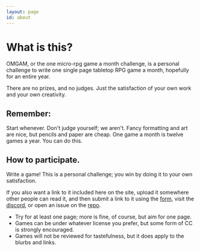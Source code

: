 ```yaml
---
layout: page
id: about
---
```


<h1>What is this?</h1>

OMGAM, or the one micro-rpg game a month challenge, is a personal challenge to write one single page tabletop RPG game a month, hopefully for an entire year.

There are no prizes, and no judges. Just the satisfaction of your own work and your own creativity.

<h2>Remember:</h2>

Start whenever. Don't judge yourself; we aren't. Fancy formatting and art are nice, but pencils and paper are cheap. One game a month is twelve games a year. You can do this.

<h2>How to participate.</h2>

Write a game! This is a personal challenge; you win by doing it to your own satisfaction.

If you also want a link to it included here on the site, upload it somewhere other people can read it, and then submit a link to it using the [form](https://goo.gl/forms/OOCgOKmprRAuVp2s2), visit the [discord](https://discord.gg/cAZ5Rjy), or open an issue on the [repo](https://github.com/exposit/omgam).

* Try for at least one page; more is fine, of course, but aim for one page.
* Games can be under whatever license you prefer, but some form of CC is strongly encouraged.
* Games will not be reviewed for tastefulness, but it does apply to the blurbs and links.
